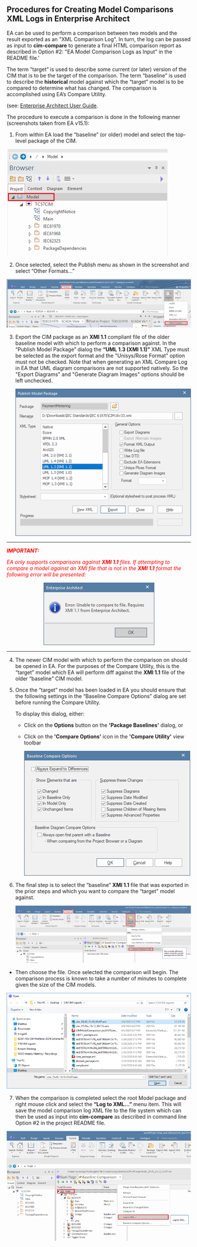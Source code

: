Procedures for Creating Model Comparisons XML Logs in Enterprise Architect
--------------------------------------------------------

EA can be used to perform a comparison between two models and the result
exported as an "XML Comparison Log". In turn, the log can be passed as
input to **cim-compare** to generate a final HTML comparison report as described in Option #2: "EA Model Comparison Logs as Input" in the README file.'

The term “target” is used to describe some current (or later) version of the CIM
that is to be the target of the comparison. The term “baseline” is used to
describe the **historical** model against which the “target” model is to be
compared to determine what has changed. The comparison is accomplished using
EA’s Compare Utility.

(see: [Enterprise Architect User Guide](https://sparxsystems.com/enterprise_architect_user_guide/15.1/model_repository/differences.html).

The procedure to execute a comparison is done in the following manner
(screenshots taken from EA v15.1):

1.  From within EA load the “baseline” (or older) model and select the top-level package of the CIM.

   <p align="left">
      <img src="media/Select_Model_Root_Package.png">
   </p>

2.  Once selected, select the Publish menu as shown in the screenshot and select “Other Formats…”

   <p align="left">
      <img src="media/Publish_Other_Formats.png">
   </p>

3. Export the CIM package as an **XMI 1.1** compliant file of the older baseline model with which to perform a comparison against. In the “Publish Model Package” dialog the **“UML 1.3 (XMI 1.1)”** XML Type must be selected as the export format and the "Unisys/Rose Format" option must not be checked. Note that when generating an XML Compare Log in EA that UML diagram comparisons are not supported natively. So the "Export Diagrams" and "Generate Diagram Images" options should be left unchecked.

   <p align="left">
      <img src="media/Publish_Model_Package_Export_Settings_EA_LOG_EXPORT.png">
   </p>

---
<span style="color:red">_**IMPORTANT:**_</span>

<span style="color:red">*EA only supports comparisons against **XMI 1.1** files. If attempting to compare a model against an XMI file that is not in the **XMI 1.1** format the following error will be presented:*</span>

<p align="center">
  <img src="media/EA_XMI11_Error_Dialog.png">
</p>

---


4. The newer CIM model with which to perform the comparison on should be opened in EA. For the purposes of the Compare Utility, this is the “target” model which EA will perform diff against the **XMI 1.1** file of the older “baseline” CIM model.

5. Once the “target” model has been loaded in EA you should ensure that the following settings in the “Baseline Compare Options” dialog are set before running the Compare Utility.

   To display this dialog, either:
   - Click on the **Options** button on the **'Package Baselines'** dialog, or
   - Click on the **'Compare Options'** icon in the **'Compare Utility'** view toolbar

      <p align="left">
        <img src="media/Baseline_Compare_Options_Dialog.png">
      </p>


6. The final step is to select the “baseline” **XMI 1.1** file that was exported in the prior steps and which you want to compare the “target” model against.

   <p align="left">
     <img src="media/Compare_Package_To_XMI.png">
   </p>

-   Then choose the file.  Once selected the comparison will begin. The comparison process is known to take a number of minutes to complete given the size of the CIM models.

   <p align="left">
     <img src="media/Select_XMI_File_Dialog.png">
   </p>


7.   When the comparison is completed select the root Model package and right mouse click and select the **“Log to XML…”** menu item. This will save the model comparison log XML file to the file system which can then be used as input into **cim-compare** as described in command line Option \#2 in the project README file.

   <p align="left">
     <img src="media/Log_To_XML_Menu_Option.png">
   </p>

